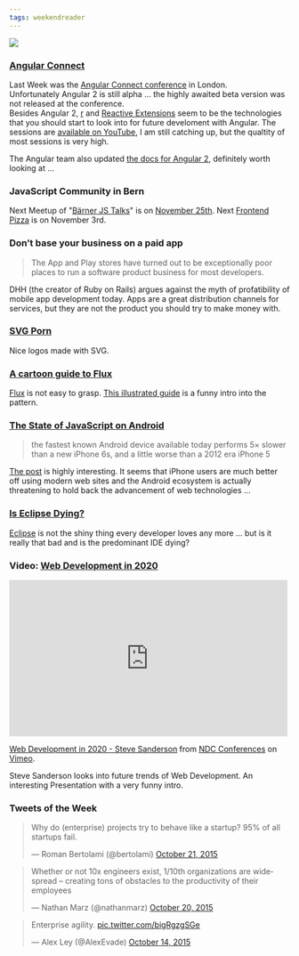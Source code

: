 ```yaml
---
tags: weekendreader
---
```

<img class="jb-main-img" src="https://lh3.googleusercontent.com/-9DpPN68Nfvk/Vi1x36R6dUI/AAAAAAAACcs/abYYYWFK68o/s1024-Ic42/WR43.png">

### [Angular Connect](http://angularconnect.com/)

Last Week was the [Angular Connect conference](http://angularconnect.com/) in London.  
Unfortunately Angular 2 is still alpha ... the highly awaited beta version was not released at the conference.  
Besides Angular 2, [r](http://www.typescriptlang.org/) and [Reactive Extensions](http://reactivex.io/) seem to be the technologies that you should start to look into for future develoment with Angular.
The sessions are [available on YouTube](https://www.youtube.com/channel/UCzrskTiT_ObAk3xBkVxMz5g), I am still catching up, but the qualtity of most sessions is very high.

The Angular team also updated [the docs for Angular 2](https://angular.io/docs/ts/latest/), definitely worth looking at ...


### JavaScript Community in Bern
Next Meetup of "[Bärner JS Talks](https://twitter.com/bernerJS)" is on [November 25th](http://techup.ch/2203/brner-js-talks).
Next [Frontend Pizza](http://www.meetup.com/Frontend-Pizza-Bern/) is on November 3rd.


### Don’t base your business on a paid app
> The App and Play stores have turned out to be exceptionally poor places to run a software product business for most developers.

DHH (the creator of Ruby on Rails) argues against the myth of profatibility of mobile app development today. Apps are a great distribution channels for services, but they are not the product you should try to make money with.

### [SVG Porn](http://svgporn.com/)
Nice logos made with SVG.

### [A cartoon guide to Flux](https://code-cartoons.com/a-cartoon-guide-to-flux-6157355ab207#.h4x0bf7b6)

[Flux](https://facebook.github.io/flux/) is not easy to grasp. [This illustrated guide](https://code-cartoons.com/a-cartoon-guide-to-flux-6157355ab207#.h4x0bf7b6) is a funny intro into the pattern.

### [The State of JavaScript on Android](https://meta.discourse.org/t/the-state-of-javascript-on-android-in-2015-is-poor/33889)

> the fastest known Android device available today performs 5× slower than a new iPhone 6s, and a little worse than a 2012 era iPhone 5

[The post](https://meta.discourse.org/t/the-state-of-javascript-on-android-in-2015-is-poor/33889) is highly interesting. It seems that iPhone users are much better off using modern web sites and the Android ecosystem is actually threatening to hold back the advancement of web technologies ...




### [Is Eclipse Dying?](http://blog.dripstat.com/is-eclipe-jdt-dying/)
[Eclipse](https://eclipse.org/) is not the shiny thing every developer loves any more ... but is it really that bad and is the predominant IDE dying?


### Video: [Web Development in 2020](https://vimeo.com/131637102)
<iframe src="https://player.vimeo.com/video/131637102" width="500" height="281" frameborder="0" webkitallowfullscreen mozallowfullscreen allowfullscreen></iframe>
<p><a href="https://vimeo.com/131637102">Web Development in 2020 - Steve Sanderson</a> from <a href="https://vimeo.com/ndcconferences">NDC Conferences</a> on <a href="https://vimeo.com">Vimeo</a>.</p>
Steve Sanderson looks into future trends of Web Development.
An interesting Presentation with a very funny intro.


### Tweets of the Week

<blockquote class="twitter-tweet" lang="en"><p lang="en" dir="ltr">Why do (enterprise) projects try to behave like a startup? 95% of all startups fail.</p>&mdash; Roman Bertolami (@bertolami) <a href="https://twitter.com/bertolami/status/656718735055581184">October 21, 2015</a></blockquote>
<script async src="//platform.twitter.com/widgets.js" charset="utf-8"></script>


<blockquote class="twitter-tweet" lang="en"><p lang="en" dir="ltr">Whether or not 10x engineers exist, 1/10th organizations are widespread – creating tons of obstacles to the productivity of their employees</p>&mdash; Nathan Marz (@nathanmarz) <a href="https://twitter.com/nathanmarz/status/656564687820234752">October 20, 2015</a></blockquote>
<script async src="//platform.twitter.com/widgets.js" charset="utf-8"></script>


<blockquote class="twitter-tweet" lang="en"><p lang="es" dir="ltr">Enterprise agility. <a href="http://t.co/bigRgzgSGe">pic.twitter.com/bigRgzgSGe</a></p>&mdash; Alex Ley (@AlexEvade) <a href="https://twitter.com/AlexEvade/status/654229461194420225">October 14, 2015</a></blockquote>
<script async src="//platform.twitter.com/widgets.js" charset="utf-8"></script>